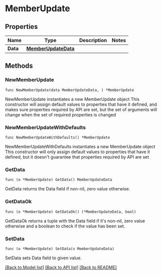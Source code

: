 # MemberUpdate

## Properties

Name | Type | Description | Notes
------------ | ------------- | ------------- | -------------
**Data** | [**MemberUpdateData**](MemberUpdateData.md) |  | 

## Methods

### NewMemberUpdate

`func NewMemberUpdate(data MemberUpdateData, ) *MemberUpdate`

NewMemberUpdate instantiates a new MemberUpdate object
This constructor will assign default values to properties that have it defined,
and makes sure properties required by API are set, but the set of arguments
will change when the set of required properties is changed

### NewMemberUpdateWithDefaults

`func NewMemberUpdateWithDefaults() *MemberUpdate`

NewMemberUpdateWithDefaults instantiates a new MemberUpdate object
This constructor will only assign default values to properties that have it defined,
but it doesn't guarantee that properties required by API are set

### GetData

`func (o *MemberUpdate) GetData() MemberUpdateData`

GetData returns the Data field if non-nil, zero value otherwise.

### GetDataOk

`func (o *MemberUpdate) GetDataOk() (*MemberUpdateData, bool)`

GetDataOk returns a tuple with the Data field if it's non-nil, zero value otherwise
and a boolean to check if the value has been set.

### SetData

`func (o *MemberUpdate) SetData(v MemberUpdateData)`

SetData sets Data field to given value.



[[Back to Model list]](../README.md#documentation-for-models) [[Back to API list]](../README.md#documentation-for-api-endpoints) [[Back to README]](../README.md)


